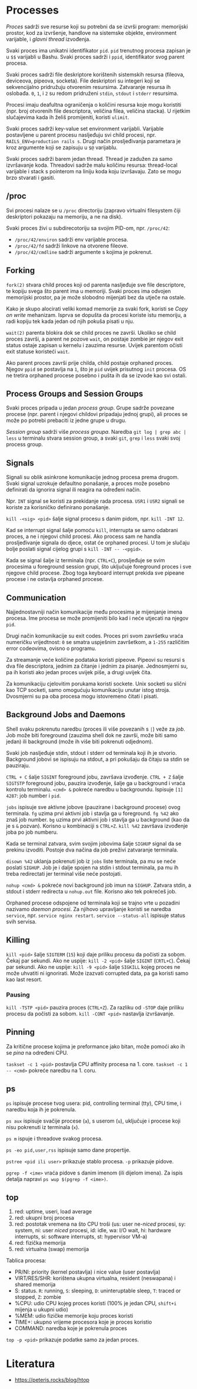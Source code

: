 # Processes

*Proces* sadrži sve resurse koji su potrebni da se izvrši program: memorijski prostor, kod za izvršenje, handlove na sistemske objekte, environment varijable, i *glavni thread* izvođenja.

Svaki proces ima unikatni identifikator `pid`. `pid` trenutnog procesa zapisan je u `$$` varijabli u Bashu. Svaki proces sadrži i `ppid`, identifikator svog parent procesa.

Svaki proces sadrži file deskriptore korištenih sistemskih resursa (fileova, deviceova, pipeova, socketa). File deskriptori su integeri koji se sekvencijalno pridružuju otvorenim resursima. Zatvaranje resursa ih oslobađa. `0`, `1`, i `2` su redom pridruženi `stdin`, `stdout` i `stderr` resursima.

Procesi imaju deafultna ograničenja o količini resursa koje mogu koristiti (npr. broj otvorenih file descriptora, veličina filea, veličina stacka). U rijetkim slučajevima kada ih želiš promijeniti, koristi `ulimit`.

Svaki proces sadrži key-value set environment varijabli. Varijable postavljene u parent procesu nasljeđuju svi child procesi, npr. `RAILS_ENV=production rails s`. Drugi način prosljeđivanja parametara je kroz argumente koji se zapisuju u `$@` varijablu.

Svaki proces sadrži barem jedan thread. Thread je zadužen za samo izvršavanje koda. Threadovi sadrže malu količinu resursa: thread-local varijable i stack s pointerom na liniju koda koju izvršavaju. Zato se mogu brzo stvarati i gasiti.

## /proc

Svi procesi nalaze se u `/proc` directoriju (zapravo virtualni filesystem čiji deskriptori pokazaju na memoriju, a ne na disk).

Svaki proces živi u subdirecotoriju sa svojim PID-om, npr. `/proc/42`:
* `/proc/42/environ` sadrži env varijable procesa.
* `/proc/42/fd` sadrži linkove na otvorene fileove.
* `/proc/42/cmdline` sadrži argumente s kojima je pokrenut.

## Forking

`fork(2)` stvara child proces koji od parenta nasljeđuje sve file descriptore, te kopiju svega što parent ima u memoriji. Svaki proces ima odvojen memorijski prostor, pa je može slobodno mijenjati bez da utječe na ostale.

Kako je skupo alocirati veliki komad memorije za svaki fork, koristi se *Copy on write* mehanizam. Isprva se dopušta da procesi koriste istu memoriju, a radi kopiju tek kada jedan od njih pokuša pisati u nju.

`wait(2)` parenta blokira dok se child proces ne završi. Ukoliko se child proces završi, a parent ne pozove `wait`, on postaje zombie jer njegov exit status ostaje zapisan u kernelu i zauzima resurse. Uvijek parentom očisti exit statuse koristeći `wait`.

Ako parent proces završi prije childa, child postaje orphaned proces. Njegov `ppid` se postavlja na `1`, što je `pid` uvijek prisutnog `init` procesa. OS ne tretira orphaned procese posebno i pušta ih da se izvode kao svi ostali.

## Process Groups and Session Groups

Svaki proces pripada u jedan *process group*. Grupe sadrže povezane procese (npr. parent i njegovi childovi pripadaju jednoj grupi), ali proces se može po potrebi prebaciti iz jedne grupe u drugu.

*Session group* sadrži više *process groupa*. Naredba `git log | grep abc | less` u terminalu stvara session group, a svaki `git`, `grep` i `less` svaki svoj process group.

## Signals

Signali su oblik asinkrone komunikacije jednog procesa prema drugom. Svaki signal uzrokuje defaultno ponašanje, a proces može posebno definirati da ignorira signal ili reagira na određeni način.

Npr. `INT` signal se koristi za prekidanje rada procesa. `USR1` i `USR2` signali se koriste za korisničko definirano ponašanje.

`kill -<sig> <pid>` šalje signal procesu s danim pidom, npr. `kill -INT 12`.

Kad se interrupt signal šalje pomoću `kill`, interrupta se samo odabrani proces, a ne i njegovi child procesi. Ako process sam ne handla prosljeđivanje signala do djece, ostat će orphaned procesi. U tom je slučaju bolje poslati signal cijelog grupi s `kill -INT -- -<pgid>`.

Kada se signal šalje iz terminala (npr. `CTRL+C`), prosljeđuje se svim procesima u foreground session grupi, što uključuje foreground proces i sve njegove child procese. Zbog toga keyboard interrupt prekida sve pipeane procese i ne ostavlja orphaned procese.

## Communication

Najjednostavniji način komunikacije među procesima je mijenjanje imena procesa. Ime procesa se može promijeniti bilo kad i neće utjecati na njegov `pid`.

Drugi način komunikacije su exit codes. Proces pri svom završetku vraća numeričku vrijedtnost: `0` se smatra uspješnim završetkom, a `1-255` različitim error codeovima, ovisno o programu.

Za streamanje veće količine podataka koristi pipeove. Pipeovi su resursi s dva file descriptora, jednim za čitanje i jednim za pisanje. Jednosmjerni su, pa ih koristi ako jedan proces uvijek piše, a drugi uvijek čita.

Za komunikaciju cjelovitim porukama koristi sockete. Unix socketi su slični kao TCP socketi, samo omogućuju komunikaciju unutar istog stroja. Dvosmjerni su pa oba procesa mogu istovremeno čitati i pisati.

## Background Jobs and Daemons

Shell svaku pokrenutu naredbu (proces ili više povezanih s `|`) veže za *job*. Job može biti foreground (zauzima shell dok ne završi, može biti samo jedan) ili background (može ih više biti pokrenuti odjednom).

Svaki job nasljeđuje stdin, stdout i stderr od terminala koji ih je stvorio. Background jobovi se ispisuju na stdout, a pri pokušaju da čitaju sa stdin se pauziraju.

`CTRL + C` šalje `SIGINT` foreground jobu, završava izvođenje.
`CTRL + Z` šalje `SIGTSTP` foreground jobu, pauzira izvođenje, šalje ga u background i vraća kontrolu terminalu.
`<cmd> &` pokreće naredbu u backgroundu. Ispisuje `[1] 4287`: job number i `pid`.

`jobs` ispisuje sve aktivne jobove (pauzirane i background procese) ovog terminala.
`fg` uzima prvi aktivni job i stavlja ga u foreground. `fg %42` ako znaš job number.
`bg` uzima prvi aktivni job i stavlja ga u background (kao da je s `&` pozvan). Korisno u kombinaciji s `CTRL+Z`.
`kill %42` završava izvođenje joba po job numberu.

Kada se terminal zatvara, svim svojim jobovima šalje `SIGHUP` signal da se prekinu izvoditi. Postoje dva načina da job preživi zatvaranje terminala.

`disown %42` uklanja pokrenuti job iz `jobs` liste terminala, pa mu se neće poslati `SIGHUP`. Job je i dalje spojen na stdin i stdout terminala, pa mu ih treba redirectati jer terminal više neće postojati.

`nohup <cmd> &` pokreće novi background job imun na `SIGHUP`. Zatvara stdin, a stdout i stderr redirecta u `nohup.out` file. Korisno ako tek pokrećeš job.

Orphaned procese odspojene od terminala koji se trajno vrte u pozadini nazivamo *daemon procesi*. Za njihovo upravljanje koristi se naredba `service`, npr. `service nginx restart`. `service --status-all` ispisuje status svih servisa.

## Killing

`kill <pid>` šalje `SIGTERM` (`15`) koji daje priliku procesu da počisti za sobom. Čekaj par sekundi. Ako ne uspije:
`kill -2 <pid>` šalje `SIGINT` (`CRTL+C`). Čekaj par sekundi. Ako ne uspije:
`kill -9 <pid>` šalje `SIGKILL` kojeg proces ne može uhvatiti ni ignorirati. Može izazvati corrupted data, pa ga koristi samo kao last resort.

### Pausing

`kill -TSTP <pid>` pauzira proces (`CTRL+Z`). Za razliku od `-STOP` daje priliku procesu da počisti za sobom.
`kill -CONT <pid>` nastavlja izvršavanje.

## Pinning

Za kritične procese kojima je preformance jako bitan, može pomoći ako ih se *pina* na određeni CPU.

`taskset -c 1 <pid>` postavlja CPU affinity procesa na 1. core.
`taskset -c 1 -- <cmd>` pokreće naredbu na 1. coru.

## ps

`ps` ispisuje procese tvog usera: pid, controlling terminal (tty), CPU time, i naredbu koja ih je pokrenula.

`ps aux` ispisuje svačije procese (`a`), s userom (`u`), uključuje i procese koji nisu pokrenuti iz terminala (`x`).

`ps m` ispuje i threadove svakog procesa.

`ps -eo pid,user,rss` ispisuje samo dane propertije.

`pstree <pid ili user>` prikazuje stablo procesa. `-p` prikazuje pidove.

`pgrep -f <ime>` vraća pidove s danim imenom (ili dijelom imena). Za ispis detalja napravi `ps wup $(pgrep -f <ime>)`.

## top

1. red: uptime, useri, load average
2. red: ukupni broj procesa
3. red: postotak vremena na što CPU troši (us: user ne-_niced_ procesi, sy: system, ni: user _niced_ procesi, id: idle, wa: I/O wait, hi: hardware interrupts, si: software interrupts, st: hypervisor VM-a)
4. red: fizička memorija
5. red: virtualna (swap) memorija

Tablica procesa:
* PR/NI: priority (kernel postavlja) i nice value (user postavlja)
* VIRT/RES/SHR: korištena ukupna virtualna, resident (neswapana) i shared memorija
* S: status. `R`: running, `S`: sleeping, `D`: uninteruptable sleep, `T`: traced or stopped, `Z`: zombie
* %CPU: udio CPU kojeg proces koristi (100% je jedan CPU, `shift+i` mijenja u ukupni udio)
* %MEM: udio fizičke memorije koju proces koristi
* TIME+: ukupno vrijeme procesora koje je proces koristio
* COMMAND: naredba koje je pokrenula proces

`top -p <pid>` prikazuje podatke samo za jedan proces.

# Literatura

* https://peteris.rocks/blog/htop
